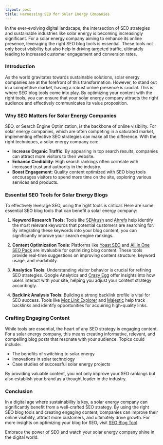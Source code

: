 ```yaml
---
layout: post
title: Harnessing SEO for Solar Energy Companies
---
```



In the ever-evolving digital landscape, the intersection of SEO strategies and sustainable industries like solar energy is becoming increasingly significant. For a solar energy company aiming to enhance its online presence, leveraging the right SEO blog tools is essential. These tools not only boost visibility but also help in driving targeted traffic, ultimately leading to increased customer engagement and conversion rates.

### Introduction

As the world gravitates towards sustainable solutions, solar energy companies are at the forefront of this transformation. However, to stand out in a competitive market, having a robust online presence is crucial. This is where SEO blog tools come into play. By optimizing your content with the right tools, you can ensure that your solar energy company attracts the right audience and effectively communicates its value proposition.

### Why SEO Matters for Solar Energy Companies

SEO, or Search Engine Optimization, is the backbone of online visibility. For solar energy companies, which are often competing in a saturated market, implementing effective SEO strategies can make all the difference. With the right techniques, a solar energy company can:

- **Increase Organic Traffic**: By appearing in top search results, companies can attract more visitors to their website.
- **Enhance Credibility**: High search rankings often correlate with increased trust and authority in the industry.
- **Boost Engagement**: Quality content optimized with SEO blog tools encourages visitors to spend more time on the site, exploring various services and products.

### Essential SEO Tools for Solar Energy Blogs

To effectively leverage SEO, using the right tools is critical. Here are some essential SEO blog tools that can benefit a solar energy company:

1. **Keyword Research Tools**: Tools like [SEMrush](https://www.semrush.com/) and [Ahrefs](https://ahrefs.com/) help identify the most relevant keywords that potential customers are searching for. By integrating these keywords into your blog content, you can significantly improve your search engine rankings.

2. **Content Optimization Tools**: Platforms like [Yoast SEO](https://yoast.com/wordpress/plugins/seo/) and [All in One SEO Pack](https://aioseo.com/) are invaluable for optimizing blog content. These tools provide real-time suggestions on improving content structure, keyword usage, and readability.

3. **Analytics Tools**: Understanding visitor behavior is crucial for refining SEO strategies. Google Analytics and [Crazy Egg](https://www.crazyegg.com/) offer insights into how users interact with your site, helping you adjust your content strategy accordingly.

4. **Backlink Analysis Tools**: Building a strong backlink profile is vital for SEO success. Tools like [Moz Link Explorer](https://moz.com/link-explorer) and [Majestic](https://majestic.com/) help track backlinks and identify opportunities for acquiring high-quality links.

### Crafting Engaging Content

While tools are essential, the heart of any SEO strategy is engaging content. For a solar energy company, this means creating informative, relevant, and compelling blog posts that resonate with your audience. Topics could include:

- The benefits of switching to solar energy
- Innovations in solar technology
- Case studies of successful solar energy projects

By providing valuable content, you not only improve your SEO rankings but also establish your brand as a thought leader in the industry.

### Conclusion

In a digital age where sustainability is key, a solar energy company can significantly benefit from a well-crafted SEO strategy. By using the right SEO blog tools and creating engaging content, companies can improve their online visibility, attract more customers, and ultimately drive growth. For more insights on optimizing your blog for SEO, visit [SEO Blog Tool](https://seoblogtool.com/).

Embrace the power of SEO and watch your solar energy company shine in the digital world.